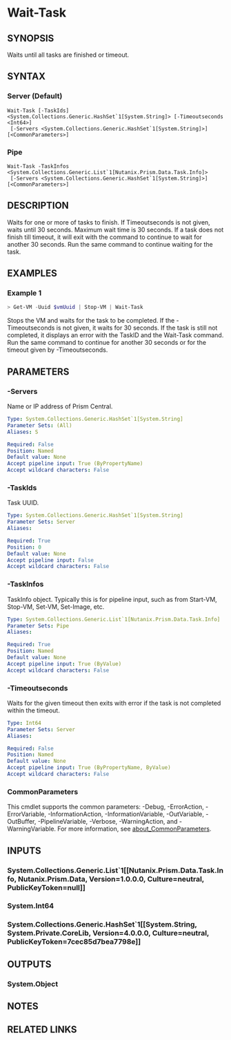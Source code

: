 ﻿---
external help file: Nutanix.Prism.PS.Cmds.dll-Help.xml
Module Name: Nutanix.Prism.PS.Cmds
online version:
schema: 2.0.0
---

# Wait-Task

## SYNOPSIS
Waits until all tasks are finished or timeout.

## SYNTAX

### Server (Default)
```
Wait-Task [-TaskIds] <System.Collections.Generic.HashSet`1[System.String]> [-Timeoutseconds <Int64>]
 [-Servers <System.Collections.Generic.HashSet`1[System.String]>] [<CommonParameters>]
```

### Pipe
```
Wait-Task -TaskInfos <System.Collections.Generic.List`1[Nutanix.Prism.Data.Task.Info]>
 [-Servers <System.Collections.Generic.HashSet`1[System.String]>] [<CommonParameters>]
```

## DESCRIPTION
Waits for one or more of tasks to finish. If Timeoutseconds is not given, waits until 30 seconds. Maximum wait time is 30 seconds. If a task does not finish till timeout, it will exit with the command to continue to wait for another 30 seconds. Run the same command to continue waiting for the task.

## EXAMPLES

### Example 1
```powershell
> Get-VM -Uuid $vmUuid | Stop-VM | Wait-Task
```

Stops the VM and waits for the task to be completed. If the -Timeoutseconds is not given, it waits for 30 seconds. If the task is still not completed, it displays an error with the TaskID and the Wait-Task command. Run the same command to continue for another 30 seconds or for the timeout given by -Timeoutseconds.

## PARAMETERS

### -Servers
Name or IP address of Prism Central.

```yaml
Type: System.Collections.Generic.HashSet`1[System.String]
Parameter Sets: (All)
Aliases: S

Required: False
Position: Named
Default value: None
Accept pipeline input: True (ByPropertyName)
Accept wildcard characters: False
```

### -TaskIds
Task UUID.

```yaml
Type: System.Collections.Generic.HashSet`1[System.String]
Parameter Sets: Server
Aliases:

Required: True
Position: 0
Default value: None
Accept pipeline input: False
Accept wildcard characters: False
```

### -TaskInfos
TaskInfo object. Typically this is for pipeline input, such as from Start-VM, Stop-VM, Set-VM, Set-Image, etc.

```yaml
Type: System.Collections.Generic.List`1[Nutanix.Prism.Data.Task.Info]
Parameter Sets: Pipe
Aliases:

Required: True
Position: Named
Default value: None
Accept pipeline input: True (ByValue)
Accept wildcard characters: False
```

### -Timeoutseconds
Waits for the given timeout then exits with error if the task is not completed within the timeout.

```yaml
Type: Int64
Parameter Sets: Server
Aliases:

Required: False
Position: Named
Default value: None
Accept pipeline input: True (ByPropertyName, ByValue)
Accept wildcard characters: False
```

### CommonParameters
This cmdlet supports the common parameters: -Debug, -ErrorAction, -ErrorVariable, -InformationAction, -InformationVariable, -OutVariable, -OutBuffer, -PipelineVariable, -Verbose, -WarningAction, and -WarningVariable. For more information, see [about_CommonParameters](http://go.microsoft.com/fwlink/?LinkID=113216).

## INPUTS

### System.Collections.Generic.List`1[[Nutanix.Prism.Data.Task.Info, Nutanix.Prism.Data, Version=1.0.0.0, Culture=neutral, PublicKeyToken=null]]
### System.Int64
### System.Collections.Generic.HashSet`1[[System.String, System.Private.CoreLib, Version=4.0.0.0, Culture=neutral, PublicKeyToken=7cec85d7bea7798e]]
## OUTPUTS

### System.Object
## NOTES

## RELATED LINKS
